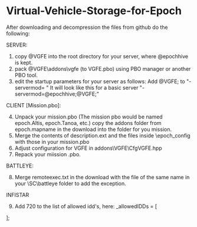 # Virtual-Vehicle-Storage-for-Epoch

After downloading and decompression the files from github do the following:

SERVER:
1. copy @VGFE into the root directory for your server, where @epochhive is kept.
2. pack @VGFE\addons\vgfe (to VGFE.pbo) using PBO manager or another PBO tool.
3. edit the startup parameters for your server as follows: 
    Add @VGFE; to "-servermod= " 
    It will look like this for a basic server "-servermod=@epochhive;@VGFE;"

CLIENT [Mission.pbo]:

4. Unpack your mission.pbo (The mission pbo would be named epoch.Altis, epoch.Tanoa, etc.)
   copy the addons folder from epoch.mapname in the download into the folder for you mission.
5. Merge the contents of description.ext and the files inside \epoch_config with those in your mission.pbo
6. Adjust configuration for VGFE in addons\VGFE\CfgVGFE.hpp
7. Repack your miission .pbo.

BATTLEYE:

8. Merge remoteexec.txt in the download with the file of the same name in your \SC\battleye folder to add the exception.

INFISTAR

9. Add 720 to the list of allowed idd's, here: 
_allowedIDDs =
[

];
